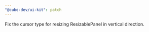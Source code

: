 ```yaml
---
"@cube-dev/ui-kit": patch
---
```


Fix the cursor type for resizing ResizablePanel in vertical direction.
